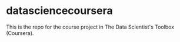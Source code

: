 # datasciencecoursera
This is the repo for the course project in The Data Scientist's Toolbox (Coursera).
